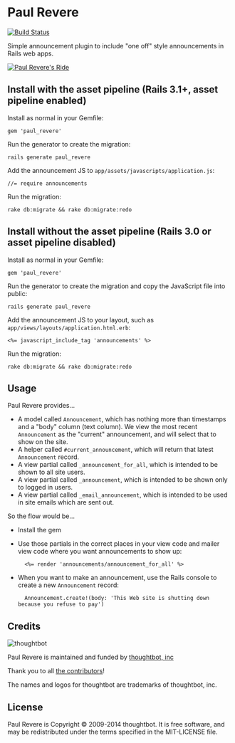 Paul Revere
===========

[![Build Status](https://secure.travis-ci.org/thoughtbot/paul_revere.png?branch=master)](http://travis-ci.org/thoughtbot/paul_revere)

Simple announcement plugin to include "one off" style announcements in Rails web apps.

[![Paul Revere's
Ride](http://f.cl.ly/items/2u260D0Y2j2T3O3o4017/Screen%20Shot%202013-01-23%20at%2010.46.06%20AM.png)](http://poetry.eserver.org/paul-revere.html)

Install with the asset pipeline (Rails 3.1+, asset pipeline enabled)
--------------------------------------------------------------------

Install as normal in your Gemfile:

    gem 'paul_revere'

Run the generator to create the migration:

    rails generate paul_revere

Add the announcement JS to `app/assets/javascripts/application.js`:

    //= require announcements

Run the migration:

    rake db:migrate && rake db:migrate:redo

Install without the asset pipeline (Rails 3.0 or asset pipeline disabled)
---------------------------------------------------------------------------

Install as normal in your Gemfile:

    gem 'paul_revere'

Run the generator to create the migration and copy the JavaScript file into public:

    rails generate paul_revere

Add the announcement JS to your layout, such as `app/views/layouts/application.html.erb`:

    <%= javascript_include_tag 'announcements' %>

Run the migration:

    rake db:migrate && rake db:migrate:redo

Usage
-----

Paul Revere provides...

* A model called `Announcement`, which has nothing more than timestamps and a "body" column (text column).  We view the most recent `Announcement` as the "current" announcement, and will select that to show on the site.
* A helper called `#current_announcement`, which will return that latest `Announcement` record.
* A view partial called `_announcement_for_all`, which is intended to be shown to all site users.
* A view partial called `_announcement`, which is intended to be shown only to logged in users.
* A view partial called `_email_announcement`, which is intended to be used in site emails which are sent out.

So the flow would be...

* Install the gem
* Use those partials in the correct places in your view code and mailer view code where you want announcements to show up:

        <%= render 'announcements/announcement_for_all' %>

* When you want to make an announcement, use the Rails console to create a new `Announcement` record:

        Announcement.create!(body: 'This Web site is shutting down because you refuse to pay')

Credits
-------

![thoughtbot](http://thoughtbot.com/images/tm/logo.png)

Paul Revere is maintained and funded by [thoughtbot, inc](http://thoughtbot.com/community)

Thank you to all [the contributors](https://github.com/thoughtbot/paul_revere/contributors)!

The names and logos for thoughtbot are trademarks of thoughtbot, inc.

License
-------

Paul Revere is Copyright © 2009-2014 thoughtbot. It is free software, and may be redistributed under the terms specified in the MIT-LICENSE file.
